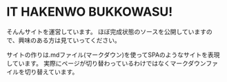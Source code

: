 # IT HAKENWO BUKKOWASU!

そんんサイトを運営しています。
ほぼ完成状態のソースを公開していますので、興味のある方は見ていってください。

サイトの作りは.mdファイル(マークダウン)を使ってSPAのようなサイトを表現しています。
実際にページが切り替わっているわけではなくマークダウンファイルを切り替えています。

